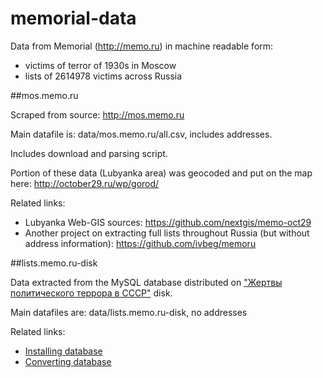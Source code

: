 memorial-data
=============

Data from Memorial (http://memo.ru) in machine readable form:

* victims of terror of 1930s in Moscow
* lists of 2614978 victims across Russia

##mos.memo.ru

Scraped from source: http://mos.memo.ru

Main datafile is: data/mos.memo.ru/all.csv, includes addresses.

Includes download and parsing script.

Portion of these data (Lubyanka area) was geocoded and put on the map here: http://october29.ru/wp/gorod/


Related links:

* Lubyanka Web-GIS sources: https://github.com/nextgis/memo-oct29
* Another project on extracting full lists throughout Russia (but without address information): https://github.com/ivbeg/memoru

##lists.memo.ru-disk

Data extracted from the MySQL database distributed on ["Жертвы политического террора в СССР"](http://rutracker.org/forum/viewtopic.php?t=1185307) disk.

Main datafiles are: data/lists.memo.ru-disk, no addresses

Related links:

* [Installing database](https://github.com/nextgis/memorial-data/wiki/%D0%A3%D1%81%D1%82%D0%B0%D0%BD%D0%BE%D0%B2%D0%BA%D0%B0-%D0%B1%D0%B0%D0%B7-%D0%B4%D0%B0%D0%BD%D0%BD%D1%8B%D1%85-%D0%B8%D0%B7-lists.memo.ru)
* [Converting database](https://github.com/nextgis/memorial-data/wiki/%D0%9A%D0%BE%D0%BD%D0%B2%D0%B5%D1%80%D1%82%D0%B0%D1%86%D0%B8%D1%8F-%D0%B1%D0%B0%D0%B7-%D0%B4%D0%B0%D0%BD%D0%BD%D1%8B%D1%85)

